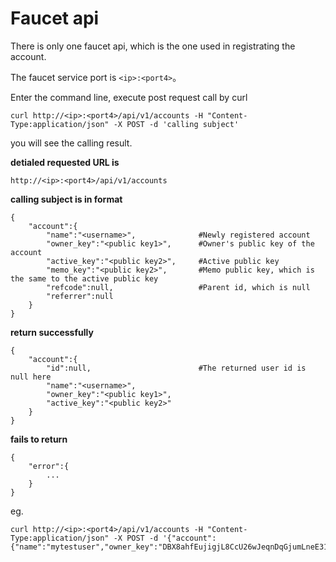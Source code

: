# Faucet api

There is only one faucet api, which is the one used in registrating the account.

The faucet service port is `<ip>:<port4>`。

Enter the command line, execute post request call by curl

```
curl http://<ip>:<port4>/api/v1/accounts -H "Content-Type:application/json" -X POST -d 'calling subject'
```
you will see the calling result.


<b> detialed requested URL is </b>

`http://<ip>:<port4>/api/v1/accounts`


<b> calling subject is in format </b>

```
{
    "account":{
        "name":"<username>",              #Newly registered account
        "owner_key":"<public key1>",      #Owner's public key of the account
        "active_key":"<public key2>",     #Active public key
        "memo_key":"<public key2>",       #Memo public key, which is the same to the active public key
        "refcode":null,                   #Parent id, which is null
        "referrer":null
    }				
}
```

<b> return successfully </b>
```
{
    "account":{
        "id":null,                        #The returned user id is null here
        "name":"<username>",
        "owner_key":"<public key1>",
        "active_key":"<public key2>"
    }
}
```

<b> fails to return </b>
```
{
    "error":{
        ...
    }
}
```


eg. 
```
curl http://<ip>:<port4>/api/v1/accounts -H "Content-Type:application/json" -X POST -d '{"account":{"name":"mytestuser","owner_key":"DBX8ahfEujigjL8CcU26wJeqnDqGjumLneE31CShLimBAfWbcHFtS","active_key":"DBX5mJSXTdWs7qFuYTZCUJPrhiasgQatXx8LKxD6jHQXw6NL8h6rc","memo_key":"DBX5mJSXTdWs7qFuYTZCUJPrhiasgQatXx8LKxD6jHQXw6NL8h6rc","refcode":null,"referrer":null}}'
```
